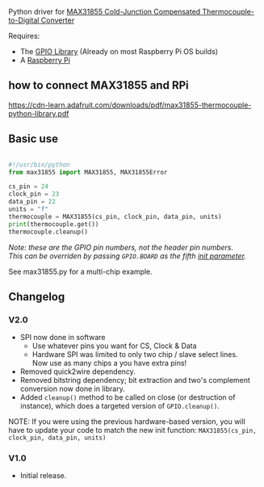 Python driver for [MAX31855 Cold-Junction Compensated Thermocouple-to-Digital Converter](http://www.maximintegrated.com/datasheet/index.mvp/id/7273)

Requires:
- The [GPIO Library](https://code.google.com/p/raspberry-gpio-python/) (Already on most Raspberry Pi OS builds)
- A [Raspberry Pi](http://www.raspberrypi.org/)

## how to connect MAX31855 and RPi

https://cdn-learn.adafruit.com/downloads/pdf/max31855-thermocouple-python-library.pdf

## Basic use

```python

#!/usr/bin/python
from max31855 import MAX31855, MAX31855Error

cs_pin = 24
clock_pin = 23
data_pin = 22
units = "f"
thermocouple = MAX31855(cs_pin, clock_pin, data_pin, units)
print(thermocouple.get())
thermocouple.cleanup()

```

*Note: these are the GPIO pin numbers, not the header pin numbers.*  
*This can be overriden by passing `GPIO.BOARD` as the fifth [init parameter](https://github.com/Tuckie/max31855/blob/master/max31855.py#L11).*

See max31855.py for a multi-chip example.

## Changelog

### V2.0

- SPI now done in software
    - Use whatever pins you want for CS, Clock & Data
    - Hardware SPI was limited to only two chip / slave select lines.  
      Now use as many chips a you have extra pins!
- Removed quick2wire dependency.
- Removed bitstring dependency; bit extraction and two's complement conversion now done in library.
- Added `cleanup()` method to be called on close (or destruction of instance), which does a targeted version of `GPIO.cleanup()`.

NOTE: If you were using the previous hardware-based version, you will have to update your code to match the new init function:
`MAX31855(cs_pin, clock_pin, data_pin, units)`

### V1.0

- Initial release.
